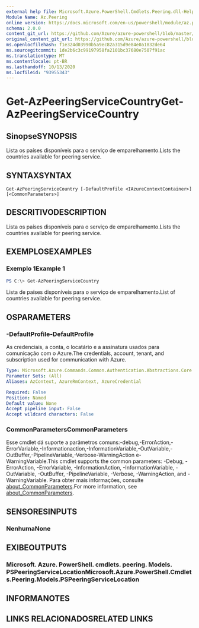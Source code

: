```yaml
---
external help file: Microsoft.Azure.PowerShell.Cmdlets.Peering.dll-Help.xml
Module Name: Az.Peering
online version: https://docs.microsoft.com/en-us/powershell/module/az.peering/get-azpeeringservicecountry
schema: 2.0.0
content_git_url: https://github.com/Azure/azure-powershell/blob/master/src/Peering/Peering/help/Get-AzPeeringServiceCountry.md
original_content_git_url: https://github.com/Azure/azure-powershell/blob/master/src/Peering/Peering/help/Get-AzPeeringServiceCountry.md
ms.openlocfilehash: f1e324d03990b5a9ec82a315d9e84e0a1832de64
ms.sourcegitcommit: 1de2b6c3c99197958fa2101bc37680e7507f91ac
ms.translationtype: MT
ms.contentlocale: pt-BR
ms.lasthandoff: 10/13/2020
ms.locfileid: "93955343"
---
```

# <span data-ttu-id="678a7-101">Get-AzPeeringServiceCountry</span><span class="sxs-lookup"><span data-stu-id="678a7-101">Get-AzPeeringServiceCountry</span></span>

## <span data-ttu-id="678a7-102">Sinopse</span><span class="sxs-lookup"><span data-stu-id="678a7-102">SYNOPSIS</span></span>
<span data-ttu-id="678a7-103">Lista os países disponíveis para o serviço de emparelhamento.</span><span class="sxs-lookup"><span data-stu-id="678a7-103">Lists the countries available for peering service.</span></span>

## <span data-ttu-id="678a7-104">SYNTAX</span><span class="sxs-lookup"><span data-stu-id="678a7-104">SYNTAX</span></span>

```
Get-AzPeeringServiceCountry [-DefaultProfile <IAzureContextContainer>] [<CommonParameters>]
```

## <span data-ttu-id="678a7-105">DESCRITIVO</span><span class="sxs-lookup"><span data-stu-id="678a7-105">DESCRIPTION</span></span>
<span data-ttu-id="678a7-106">Lista os países disponíveis para o serviço de emparelhamento.</span><span class="sxs-lookup"><span data-stu-id="678a7-106">Lists the countries available for peering service.</span></span>

## <span data-ttu-id="678a7-107">EXEMPLOS</span><span class="sxs-lookup"><span data-stu-id="678a7-107">EXAMPLES</span></span>

### <span data-ttu-id="678a7-108">Exemplo 1</span><span class="sxs-lookup"><span data-stu-id="678a7-108">Example 1</span></span>
```powershell
PS C:\> Get-AzPeeringServiceCountry
```

<span data-ttu-id="678a7-109">Lista de países disponíveis para o serviço de emparelhamento.</span><span class="sxs-lookup"><span data-stu-id="678a7-109">List of countries available for peering service.</span></span>

## <span data-ttu-id="678a7-110">OS</span><span class="sxs-lookup"><span data-stu-id="678a7-110">PARAMETERS</span></span>

### <span data-ttu-id="678a7-111">-DefaultProfile</span><span class="sxs-lookup"><span data-stu-id="678a7-111">-DefaultProfile</span></span>
<span data-ttu-id="678a7-112">As credenciais, a conta, o locatário e a assinatura usados para comunicação com o Azure.</span><span class="sxs-lookup"><span data-stu-id="678a7-112">The credentials, account, tenant, and subscription used for communication with Azure.</span></span>

```yaml
Type: Microsoft.Azure.Commands.Common.Authentication.Abstractions.Core.IAzureContextContainer
Parameter Sets: (All)
Aliases: AzContext, AzureRmContext, AzureCredential

Required: False
Position: Named
Default value: None
Accept pipeline input: False
Accept wildcard characters: False
```

### <span data-ttu-id="678a7-113">CommonParameters</span><span class="sxs-lookup"><span data-stu-id="678a7-113">CommonParameters</span></span>
<span data-ttu-id="678a7-114">Esse cmdlet dá suporte a parâmetros comuns:-debug,-ErrorAction,-ErrorVariable,-Informationaction,-InformationVariable,-OutVariable,-OutBuffer,-PipelineVariable,-Verbose-WarningAction e-WarningVariable.</span><span class="sxs-lookup"><span data-stu-id="678a7-114">This cmdlet supports the common parameters: -Debug, -ErrorAction, -ErrorVariable, -InformationAction, -InformationVariable, -OutVariable, -OutBuffer, -PipelineVariable, -Verbose, -WarningAction, and -WarningVariable.</span></span> <span data-ttu-id="678a7-115">Para obter mais informações, consulte [about_CommonParameters](http://go.microsoft.com/fwlink/?LinkID=113216).</span><span class="sxs-lookup"><span data-stu-id="678a7-115">For more information, see [about_CommonParameters](http://go.microsoft.com/fwlink/?LinkID=113216).</span></span>

## <span data-ttu-id="678a7-116">SENSORES</span><span class="sxs-lookup"><span data-stu-id="678a7-116">INPUTS</span></span>

### <span data-ttu-id="678a7-117">Nenhuma</span><span class="sxs-lookup"><span data-stu-id="678a7-117">None</span></span>

## <span data-ttu-id="678a7-118">EXIBE</span><span class="sxs-lookup"><span data-stu-id="678a7-118">OUTPUTS</span></span>

### <span data-ttu-id="678a7-119">Microsoft. Azure. PowerShell. cmdlets. peering. Models. PSPeeringServiceLocation</span><span class="sxs-lookup"><span data-stu-id="678a7-119">Microsoft.Azure.PowerShell.Cmdlets.Peering.Models.PSPeeringServiceLocation</span></span>

## <span data-ttu-id="678a7-120">INFORMA</span><span class="sxs-lookup"><span data-stu-id="678a7-120">NOTES</span></span>

## <span data-ttu-id="678a7-121">LINKS RELACIONADOS</span><span class="sxs-lookup"><span data-stu-id="678a7-121">RELATED LINKS</span></span>
